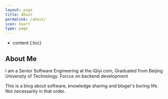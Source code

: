 ```yaml
---
layout: page
title: About
permalink: /about/
icon: heart
type: page
---
```


* content
{:toc}

## About Me

I am a Senior Software Engineering at the iQiyi.com, Graduated from Beijing University of Technology. Forcus on backend development

This is a blog about software, knowledge sharing and bloger's boring life. Not necessarily in that order.
